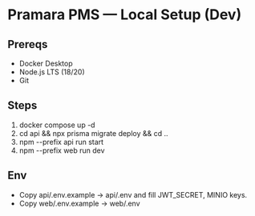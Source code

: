 # Pramara PMS — Local Setup (Dev)

## Prereqs
- Docker Desktop
- Node.js LTS (18/20)
- Git

## Steps
1) docker compose up -d
2) cd api && npx prisma migrate deploy && cd ..
3) npm --prefix api run start
4) npm --prefix web run dev

## Env
- Copy api/.env.example -> api/.env and fill JWT_SECRET, MINIO keys.
- Copy web/.env.example -> web/.env
